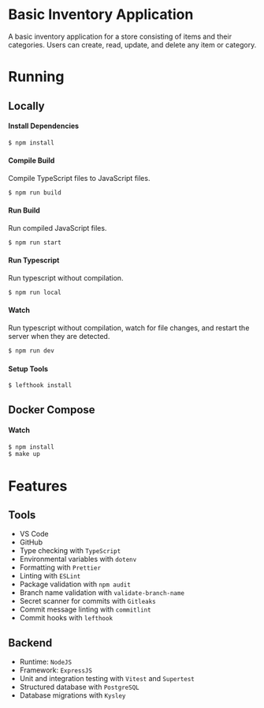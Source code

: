 # Basic Inventory Application

A basic inventory application for a store consisting of items and their categories. Users can create, read, update, and delete any item or category.

# Running

## Locally

#### Install Dependencies

```bash
$ npm install
```

#### Compile Build

Compile TypeScript files to JavaScript files.

```bash
$ npm run build
```

#### Run Build

Run compiled JavaScript files.

```bash
$ npm run start
```

#### Run Typescript

Run typescript without compilation. 

```bash
$ npm run local
```

#### Watch

Run typescript without compilation, watch for file changes, and restart the server when they are detected.

```bash
$ npm run dev
```

#### Setup Tools

```sh
$ lefthook install
```

## Docker Compose

#### Watch

```sh
$ npm install
$ make up
```

# Features

## Tools

- VS Code
- GitHub
- Type checking with `TypeScript`
- Environmental variables with `dotenv`
- Formatting with `Prettier`
- Linting with `ESLint`
- Package validation with `npm audit`
- Branch name validation with `validate-branch-name`
- Secret scanner for commits with `Gitleaks`
- Commit message linting with `commitlint`
- Commit hooks with `lefthook`

## Backend

- Runtime: `NodeJS`
- Framework: `ExpressJS`
- Unit and integration testing with `Vitest` and `Supertest`
- Structured database with `PostgreSQL`
- Database migrations with `Kysley`
